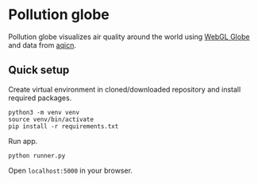 # Pollution globe


Pollution globe visualizes air quality around the world using
[WebGL Globe](https://experiments.withgoogle.com/chrome/globe) and data from
[aqicn](http://aqicn.org/).


## Quick setup

Create virtual environment in cloned/downloaded repository and install required packages.

```
python3 -m venv venv
source venv/bin/activate
pip install -r requirements.txt
```

Run app.

```
python runner.py
```


Open `localhost:5000` in your browser.
